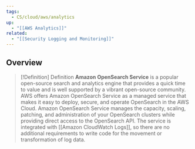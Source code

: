 ```yaml
---
tags:
  - CS/cloud/aws/analytics
up:
  - "[[AWS Analytics]]"
related:
  - "[[Security Logging and Monitoring]]"
---
```

## Overview

>[!Definition] Definition
>**Amazon OpenSearch Service** is a popular open-source search and analytics engine that provides a quick time to value and is well supported by a vibrant open-source community. AWS offers Amazon OpenSearch Service as a managed service that makes it easy to deploy, secure, and operate OpenSearch in the AWS Cloud. Amazon OpenSearch Service manages the capacity, scaling, patching, and administration of your OpenSearch clusters while providing direct access to the OpenSearch API. The service is integrated with [[Amazon CloudWatch Logs]], so there are no additional requirements to write code for the movement or transformation of log data.

